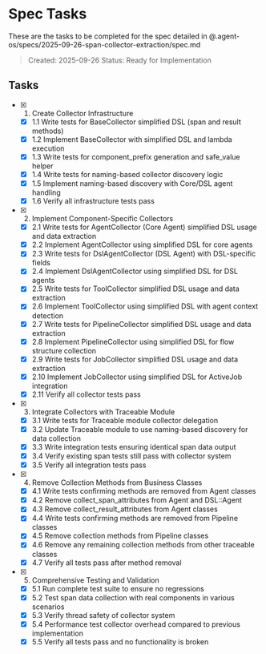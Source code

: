 # Spec Tasks

These are the tasks to be completed for the spec detailed in @.agent-os/specs/2025-09-26-span-collector-extraction/spec.md

> Created: 2025-09-26
> Status: Ready for Implementation

## Tasks

- [x] 1. Create Collector Infrastructure
  - [x] 1.1 Write tests for BaseCollector simplified DSL (span and result methods)
  - [x] 1.2 Implement BaseCollector with simplified DSL and lambda execution
  - [x] 1.3 Write tests for component_prefix generation and safe_value helper
  - [x] 1.4 Write tests for naming-based collector discovery logic
  - [x] 1.5 Implement naming-based discovery with Core/DSL agent handling
  - [x] 1.6 Verify all infrastructure tests pass

- [x] 2. Implement Component-Specific Collectors
  - [x] 2.1 Write tests for AgentCollector (Core Agent) simplified DSL usage and data extraction
  - [x] 2.2 Implement AgentCollector using simplified DSL for core agents
  - [x] 2.3 Write tests for DslAgentCollector (DSL Agent) with DSL-specific fields
  - [x] 2.4 Implement DslAgentCollector using simplified DSL for DSL agents
  - [x] 2.5 Write tests for ToolCollector simplified DSL usage and data extraction
  - [x] 2.6 Implement ToolCollector using simplified DSL with agent context detection
  - [x] 2.7 Write tests for PipelineCollector simplified DSL usage and data extraction
  - [x] 2.8 Implement PipelineCollector using simplified DSL for flow structure collection
  - [x] 2.9 Write tests for JobCollector simplified DSL usage and data extraction
  - [x] 2.10 Implement JobCollector using simplified DSL for ActiveJob integration
  - [x] 2.11 Verify all collector tests pass

- [x] 3. Integrate Collectors with Traceable Module
  - [x] 3.1 Write tests for Traceable module collector delegation
  - [x] 3.2 Update Traceable module to use naming-based discovery for data collection
  - [x] 3.3 Write integration tests ensuring identical span data output
  - [x] 3.4 Verify existing span tests still pass with collector system
  - [x] 3.5 Verify all integration tests pass

- [x] 4. Remove Collection Methods from Business Classes
  - [x] 4.1 Write tests confirming methods are removed from Agent classes
  - [x] 4.2 Remove collect_span_attributes from Agent and DSL::Agent
  - [x] 4.3 Remove collect_result_attributes from Agent classes
  - [x] 4.4 Write tests confirming methods are removed from Pipeline classes
  - [x] 4.5 Remove collection methods from Pipeline classes
  - [x] 4.6 Remove any remaining collection methods from other traceable classes
  - [x] 4.7 Verify all tests pass after method removal

- [x] 5. Comprehensive Testing and Validation
  - [x] 5.1 Run complete test suite to ensure no regressions
  - [x] 5.2 Test span data collection with real components in various scenarios
  - [x] 5.3 Verify thread safety of collector system
  - [x] 5.4 Performance test collector overhead compared to previous implementation
  - [x] 5.5 Verify all tests pass and no functionality is broken